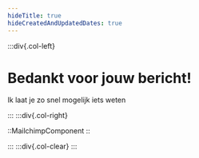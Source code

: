 ```yaml
---
hideTitle: true
hideCreatedAndUpdatedDates: true
---
```

:::div{.col-left}

# Bedankt voor jouw bericht!

Ik laat je zo snel mogelijk iets weten

:::
:::div{.col-right}

::MailchimpComponent
::

:::
:::div{.col-clear}
:::